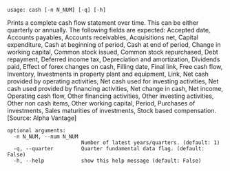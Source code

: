 ```text
usage: cash [-n N_NUM] [-q] [-h]
```

Prints a complete cash flow statement over time. This can be either quarterly or annually. The following fields are expected: Accepted date, Accounts payables, Accounts receivables, Acquisitions net, Capital expenditure, Cash at beginning of period, Cash at end of period, Change in working capital, Common stock issued, Common stock repurchased, Debt repayment, Deferred income tax, Depreciation and amortization, Dividends paid, Effect of forex changes on cash, Filling date, Final link, Free cash flow, Inventory, Investments in property plant and equipment, Link, Net cash provided by operating activities, Net cash used for investing activities, Net cash used provided by financing activities, Net change in cash, Net income, Operating cash flow, Other financing activities, Other investing activities, Other non cash items, Other working capital, Period, Purchases of investments, Sales maturities of investments, Stock based compensation. [Source: Alpha Vantage]

```
optional arguments:
  -n N_NUM, --num N_NUM
                        Number of latest years/quarters. (default: 1)
  -q, --quarter         Quarter fundamental data flag. (default: False)
  -h, --help            show this help message (default: False)
```
